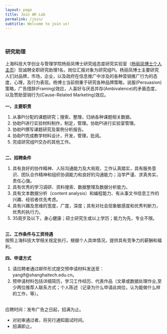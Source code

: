 ```yaml
---
layout: page
title: Join AR Lab
permalink: /join/
subtitle: Welcome to join us!
---
```

<html>
<body>
<br>
<h3>研究助理</h3>
上海科技大学创业与管理学院杨丽凤博士研究组态度研究实验室（<a href="http://sem.shanghaitech.edu.cn/2018/0702/c3525a28655/page.htm">杨丽凤博士个人主页</a>）现诚聘全职研究助理1名，岗位汇报对象为研究组PI。杨丽凤博士主要研究人们对品牌，市场，企业，以及政府在信息推广中涉及的各种营销推广行为的态度，心理，及行为表现。杨博士当前侧重于研究各种品牌策略，说服(Persuasion)策略，广告措辞(Framing)效应，人喜好与厌恶并存(Ambivalence)的矛盾态度， 以及赞助营销行为(Cause-Related Marketing)效应。 
<br>
<br>
<b>一、主要职责</b>
<ol>
<li>从事PI分配的课题研究；搜索，整理，归纳各种课题相关数据。</li>
<li>协助PI进行实验材料制作，制定，管理。协助PI进行实验室管理。</li>
<li>协助PI撰写课题研究及案例分析报告。 </li>
<li>协助PI完成教学材料设计，开发，管理，批阅。</li>
<li>完成研究组PI交办的其他工作。</li>
</ol>
<br>
<b>二、招聘条件</b>
<ol>
<li>具有良好的协作精神、人际沟通能力及大局观，工作认真踏实，具有服务意识、团队合作精神和组织协调能力和良好的沟通能力；治学严谨、求真务实，责任心强。</li> 
<li>具有优秀的学习调研、资料搜索、数据整理及数据分析能力。</li> 
<li>具有文本数据分析（content analysis）和编程能力、有从事文书信息工作的兴趣、经验者优先考虑。</li> 
<li>具有兴趣及思维的宽度，广度，深度；具有对社会现象敏感度和优秀判断力，优秀的执行力。</li> 
<li>35周岁及以下，身心健康；硕士研究生或以上学历；能力为先，专业不限。</li> 
</ol>
<br>
<b>三、工作条件与工资待遇</b><br>
按照上海科技大学相关规定执行，根据个人具体情况，提供具有竞争力的薪酬和福利。
<br>
<br>
<b>四、申请方式</b>
<ol>
<li>请应聘者通过邮件形式提交预申请材料发送至：yanglf@shanghaitech.edu.cn。</li>
<li>预申请材料包括详细简历，学习工作经历、代表作品（文章或数据处理作业,至少两位推荐人联系方式；个人陈述（记录为什么申请此岗位，认为能做什么样的工作，等）。</li>
</ol>
<br>
应聘时间：发布广告之日起，招满为止。
<ul>
<li>对初审通过者，将另行通知面试时间。</li>
<li>招满即止。</li>
</ul>
<br>
</body>
</html>
